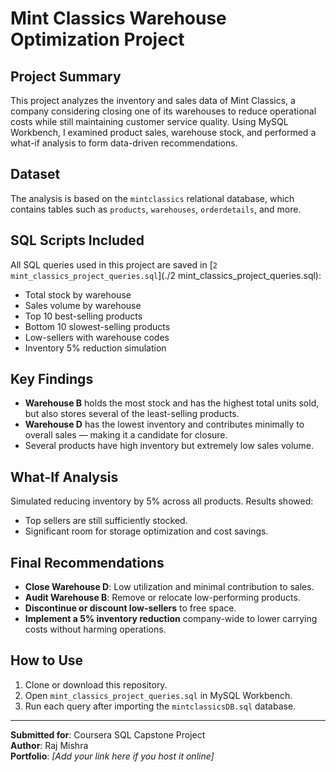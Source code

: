 
# Mint Classics Warehouse Optimization Project

## Project Summary
This project analyzes the inventory and sales data of Mint Classics, a company considering closing one of its warehouses to reduce operational costs while still maintaining customer service quality. Using MySQL Workbench, I examined product sales, warehouse stock, and performed a what-if analysis to form data-driven recommendations.

## Dataset
The analysis is based on the `mintclassics` relational database, which contains tables such as `products`, `warehouses`, `orderdetails`, and more.

## SQL Scripts Included
All SQL queries used in this project are saved in [`2 mint_classics_project_queries.sql`](./2 mint_classics_project_queries.sql):
- Total stock by warehouse
- Sales volume by warehouse
- Top 10 best-selling products
- Bottom 10 slowest-selling products
- Low-sellers with warehouse codes
- Inventory 5% reduction simulation

## Key Findings
- **Warehouse B** holds the most stock and has the highest total units sold, but also stores several of the least-selling products.
- **Warehouse D** has the lowest inventory and contributes minimally to overall sales — making it a candidate for closure.
- Several products have high inventory but extremely low sales volume.

## What-If Analysis
Simulated reducing inventory by 5% across all products. Results showed:
- Top sellers are still sufficiently stocked.
- Significant room for storage optimization and cost savings.

## Final Recommendations
- **Close Warehouse D**: Low utilization and minimal contribution to sales.
- **Audit Warehouse B**: Remove or relocate low-performing products.
- **Discontinue or discount low-sellers** to free space.
- **Implement a 5% inventory reduction** company-wide to lower carrying costs without harming operations.

## How to Use
1. Clone or download this repository.
2. Open `mint_classics_project_queries.sql` in MySQL Workbench.
3. Run each query after importing the `mintclassicsDB.sql` database.

---

 **Submitted for**: Coursera SQL Capstone Project  
 **Author**: Raj Mishra  
 **Portfolio**: _[Add your link here if you host it online]_  
